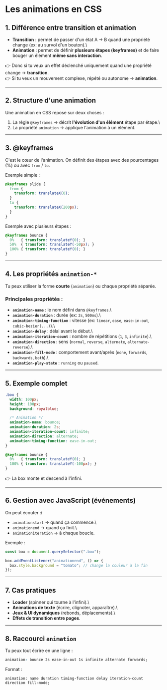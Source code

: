 # Les animations en CSS

## 1. Différence entre transition et animation

-   **Transition** : permet de passer d'un état A → B quand une
    propriété change (ex: au survol d'un bouton).\
-   **Animation** : permet de définir **plusieurs étapes (keyframes)**
    et de faire bouger un élément **même sans interaction**.

👉 Donc si tu veux un effet déclenché uniquement quand une propriété
change → **transition**.\
👉 Si tu veux un mouvement complexe, répété ou autonome → **animation**.

------------------------------------------------------------------------

## 2. Structure d'une animation

Une animation en CSS repose sur deux choses :

1.  La règle `@keyframes` → décrit **l'évolution d'un élément** étape
    par étape.\
2.  La propriété `animation` → applique l'animation à un élément.

------------------------------------------------------------------------

## 3. @keyframes

C'est le cœur de l'animation. On définit des étapes avec des
pourcentages (%) ou avec `from` / `to`.

Exemple simple :

``` css
@keyframes slide {
  from {
    transform: translateX(0);
  }
  to {
    transform: translateX(200px);
  }
}
```

Exemple avec plusieurs étapes :

``` css
@keyframes bounce {
  0%   { transform: translateY(0); }
  50%  { transform: translateY(-50px); }
  100% { transform: translateY(0); }
}
```

------------------------------------------------------------------------

## 4. Les propriétés `animation-*`

Tu peux utiliser la forme **courte** (`animation`) ou chaque propriété
séparée.

### Principales propriétés :

-   **`animation-name`** : le nom défini dans `@keyframes`.\
-   **`animation-duration`** : durée (ex: `2s`, `500ms`).\
-   **`animation-timing-function`** : vitesse (ex: `linear`, `ease`,
    `ease-in-out`, `cubic-bezier(...)`).\
-   **`animation-delay`** : délai avant le début.\
-   **`animation-iteration-count`** : nombre de répétitions (`1`, `3`,
    `infinite`).\
-   **`animation-direction`** : sens (`normal`, `reverse`, `alternate`,
    `alternate-reverse`).\
-   **`animation-fill-mode`** : comportement avant/après (`none`,
    `forwards`, `backwards`, `both`).\
-   **`animation-play-state`** : `running` ou `paused`.

------------------------------------------------------------------------

## 5. Exemple complet

``` css
.box {
  width: 100px;
  height: 100px;
  background: royalblue;

  /* Animation */
  animation-name: bounce;
  animation-duration: 2s;
  animation-iteration-count: infinite;
  animation-direction: alternate;
  animation-timing-function: ease-in-out;
}

@keyframes bounce {
  0%   { transform: translateY(0); }
  100% { transform: translateY(-100px); }
}
```

👉 La box monte et descend à l'infini.

------------------------------------------------------------------------

## 6. Gestion avec JavaScript (événements)

On peut écouter :\
- `animationstart` → quand ça commence.\
- `animationend` → quand ça finit.\
- `animationiteration` → à chaque boucle.

Exemple :

``` js
const box = document.querySelector(".box");

box.addEventListener("animationend", () => {
  box.style.background = "tomato"; // change la couleur à la fin
});
```

------------------------------------------------------------------------

## 7. Cas pratiques

-   **Loader** (spinner qui tourne à l'infini).\
-   **Animations de texte** (écrire, clignoter, apparaître).\
-   **Jeux & UI dynamiques** (rebonds, déplacements).\
-   **Effets de transition entre pages**.

------------------------------------------------------------------------

## 8. Raccourci `animation`

Tu peux tout écrire en une ligne :

``` css
animation: bounce 2s ease-in-out 1s infinite alternate forwards;
```

Format :

    animation: name duration timing-function delay iteration-count direction fill-mode;

